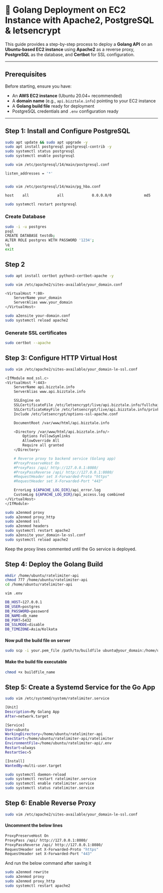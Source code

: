 # 🚀 Golang Deployment on EC2 Instance with Apache2, PostgreSQL & letsencrypt

This guide provides a step-by-step process to deploy a **Golang API** on an **Ubuntu-based EC2 instance** using **Apache2** as a reverse proxy, **PostgreSQL** as the database, and **Certbot** for SSL configuration.

---

##  Prerequisites

Before starting, ensure you have:

-  An **AWS EC2 instance** (Ubuntu 20.04+ recommended)
-  A **domain name** (e.g., `api.bizztale.info`) pointing to your EC2 instance
-  A **Golang build file** ready for deployment
-  PostgreSQL credentials and `.env` configuration ready

---

## Step 1: Install and Configure PostgreSQL

```bash
sudo apt update && sudo apt upgrade -y
sudo apt install postgresql postgresql-contrib -y
sudo systemctl status postgresql
sudo systemctl enable postgresql
```
```bash
sudo vim /etc/postgresql/14/main/postgresql.conf

listen_addresses = '*'


sudo vim /etc/postgresql/14/main/pg_hba.conf

host    all             all             0.0.0.0/0               md5
```
```bash
sudo systemctl restart postgresql
```

### Create Database
```bash
sudo -i -u postgres
psql
CREATE DATABASE testdb;
ALTER ROLE postgres WITH PASSWORD '1234';
\q
exit
```

## Step 2

```bash
sudo apt install certbot python3-certbot-apache -y
```
```bash
sudo vim /etc/apache2/sites-available/your_domain.conf
```
```bash
<VirtualHost *:80>
    ServerName your_domain
    ServerAlias www.your_domain
</VirtualHost>
```
```bash
sudo a2ensite your-domain.conf
sudo systemctl reload apache2
```

### Generate SSL certificates
```bash
sudo certbot --apache
```

## Step 3: Configure HTTP Virtual Host

```bash
sudo vim /etc/apache2/sites-available/your_domain-le-ssl.conf
```
```bash
<IfModule mod_ssl.c>
<VirtualHost *:443>
    ServerName api.bizztale.info
    ServerAlias www.api.bizztale.info

    SSLEngine on
    SSLCertificateFile /etc/letsencrypt/live/api.bizztale.info/fullchain.pem
    SSLCertificateKeyFile /etc/letsencrypt/live/api.bizztale.info/privkey.pem
    Include /etc/letsencrypt/options-ssl-apache.conf

    DocumentRoot /var/www/html/api.bizztale.info

    <Directory /var/www/html/api.bizztale.info/>
        Options FollowSymlinks
        AllowOverride All
        Require all granted
    </Directory>

    # Reverse proxy to backend service (Golang app)
    #ProxyPreserveHost On
    #ProxyPass /api/ http://127.0.0.1:8080/
    #ProxyPassReverse /api/ http://127.0.0.1:8080/
    #RequestHeader set X-Forwarded-Proto "https"
    #RequestHeader set X-Forwarded-Port "443"

    ErrorLog ${APACHE_LOG_DIR}/api_error.log
    CustomLog ${APACHE_LOG_DIR}/api_access.log combined
</VirtualHost>
</IfModule>
```

```bash
sudo a2enmod proxy
sudo a2enmod proxy_http
sudo a2enmod ssl
sudo a2enmod headers
sudo systemctl restart apache2
sudo a2ensite your_domain-le-ssl.conf
sudo systemctl reload apache2
```

Keep the proxy lines commented until the Go service is deployed.

## Step 4: Deploy the Golang Build

```bash
mkdir /home/ubuntu/ratelimiter-api
chmod 777 /home/ubuntu/ratelimiter-api
cd /home/ubuntu/ratelimiter-api
```
```bash
vim .env
```
```bash
DB_HOST=127.0.0.1
DB_USER=postgres
DB_PASSWORD=password
DB_NAME=db_name
DB_PORT=5432
DB_SSLMODE=disable
DB_TIMEZONE=Asia/Kolkata
```
#### Now pull the build file on server
```bash
sudo scp -i your.pem_file /path/to/buildfile ubuntu@your_domain:/home/ubuntu/ratelimiter-api
```

#### Make the build file executable
```bash
chmod +x buildfile_name
```

## Step 5: Create a Systemd Service for the Go App

```bash
sudo vim /etc/systemd/system/ratelimiter.service
```

```bash
[Unit]
Description=My Golang App
After=network.target

[Service]
User=ubuntu
WorkingDirectory=/home/ubuntu/ratelimiter-api
ExecStart=/home/ubuntu/ratelimiter-api/ratelimiter
EnvironmentFile=/home/ubuntu/ratelimiter-api/.env
Restart=always
RestartSec=5

[Install]
WantedBy=multi-user.target
```
```bash
sudo systemctl daemon-reload
sudo systemctl restart ratelimiter.service
sudo systemctl enable ratelimiter.service
sudo systemctl status ratelimiter.service
```

## Step 6: Enable Reverse Proxy
```bash
sudo vim /etc/apache2/sites-available/your_domain-le-ssl.conf
```
#### Uncomment the below lines
```bash
ProxyPreserveHost On
ProxyPass /api/ http://127.0.0.1:8080/
ProxyPassReverse /api/ http://127.0.0.1:8080/
RequestHeader set X-Forwarded-Proto "https"
RequestHeader set X-Forwarded-Port "443"
```
And run the below command after saving it 

```bash
sudo a2enmod rewrite
sudo a2enmod proxy
sudo a2enmod proxy_http
sudo systemctl restart apache2
```



